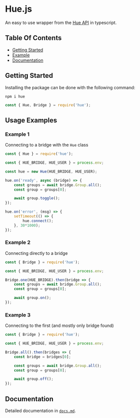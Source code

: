 # Hue.js
An easy to use wrapper from the [Hue API](https://developers.meethue.com/develop/hue-api/) in typescript.

## Table Of Contents
- [Getting Started](#getting-started)
- [Example](#usage-examples)
- [Documentation](#documentation)

## Getting Started

Installing the package can be done with the following command:

```
npm i hue
```

```js
const { Hue, Bridge } = require('hue');
```
## Usage Examples

### Example 1
Connecting to a bridge with the `Hue` class

```js
const { Hue } = require('hue');

const { HUE_BRIDGE, HUE_USER } = process.env;

const hue = new Hue(HUE_BRIDGE, HUE_USER);

hue.on('ready', async (bridge) => {
    const groups = await bridge.Group.all();
    const group = groups[0];

    await group.toggle();
});

hue.on('error', (msg) => {
    setTimeout(() => {
        hue.connect();
    }, 30*1000);
});
```

### Example 2
Connecting directly to a bridge

```js
const { Bridge } = require('hue');

const { HUE_BRIDGE, HUE_USER } = process.env;

Bridge.one(HUE_BRIDGE).then(bridge => {
    const groups = await bridge.Group.all();
    const group = groups[0];

    await group.on();
});
```

### Example 3
Connecting to the first (and mostly only bridge found)

```js
const { Bridge } = require('hue');

const { HUE_BRIDGE, HUE_USER } = process.env;

Bridge.all().then(bridges => {
    const bridge = bridges[0];

    const groups = await bridge.Group.all();
    const group = groups[0];

    await group.off();
});
```
## Documentation
Detailed documentation in [`docs.md`](./docs.md).
